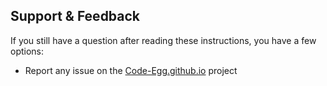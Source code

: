 ## Support & Feedback
If you still have a question after reading these instructions, you have a few options:
* Report any issue on the [Code-Egg.github.io](https://github.com/Code-Egg/Code-Egg.github.io/issues) project

